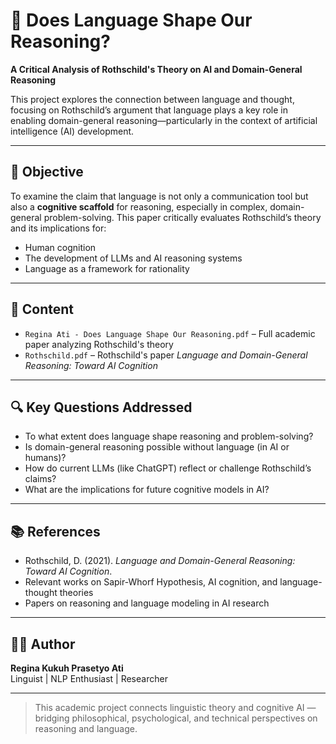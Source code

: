# 🧠 Does Language Shape Our Reasoning?  
**A Critical Analysis of Rothschild's Theory on AI and Domain-General Reasoning**

This project explores the connection between language and thought, focusing on Rothschild’s argument that language plays a key role in enabling domain-general reasoning—particularly in the context of artificial intelligence (AI) development.

---

## 📌 Objective  
To examine the claim that language is not only a communication tool but also a **cognitive scaffold** for reasoning, especially in complex, domain-general problem-solving. This paper critically evaluates Rothschild’s theory and its implications for:
- Human cognition
- The development of LLMs and AI reasoning systems
- Language as a framework for rationality

---

## 📑 Content  
- `Regina Ati - Does Language Shape Our Reasoning.pdf` – Full academic paper analyzing Rothschild's theory
- `Rothschild.pdf` – Rothschild's paper *Language and Domain-General Reasoning: Toward AI Cognition*

---

## 🔍 Key Questions Addressed  
- To what extent does language shape reasoning and problem-solving?
- Is domain-general reasoning possible without language (in AI or humans)?
- How do current LLMs (like ChatGPT) reflect or challenge Rothschild’s claims?
- What are the implications for future cognitive models in AI?

---

## 📚 References  
- Rothschild, D. (2021). *Language and Domain-General Reasoning: Toward AI Cognition*.  
- Relevant works on Sapir-Whorf Hypothesis, AI cognition, and language-thought theories  
- Papers on reasoning and language modeling in AI research  

---

## 👩‍💻 Author  
**Regina Kukuh Prasetyo Ati**  
Linguist | NLP Enthusiast | Researcher  

---

> This academic project connects linguistic theory and cognitive AI — bridging philosophical, psychological, and technical perspectives on reasoning and language.
